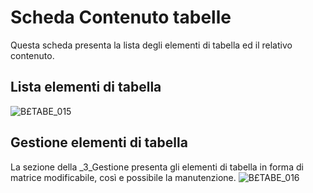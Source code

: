 # Scheda Contenuto tabelle
Questa scheda presenta la lista degli elementi di tabella ed il relativo contenuto.

## Lista elementi di tabella
![B£TABE_015](http://localhost:3000/immagini/MBDOC_SCH-ST_CO/BXTABE_015.png)
## Gestione elementi di tabella
La sezione della _3_Gestione presenta gli elementi di tabella in forma di matrice modificabile, così e possibile la manutenzione.
![B£TABE_016](http://localhost:3000/immagini/MBDOC_SCH-ST_CO/BXTABE_016.png)